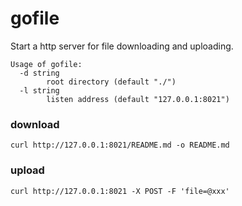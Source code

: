 # gofile

Start a http server for file downloading and uploading.

```
Usage of gofile:
  -d string
        root directory (default "./")
  -l string
        listen address (default "127.0.0.1:8021")
```

### download

```shell
curl http://127.0.0.1:8021/README.md -o README.md
```

### upload

```shell
curl http://127.0.0.1:8021 -X POST -F 'file=@xxx'
```
